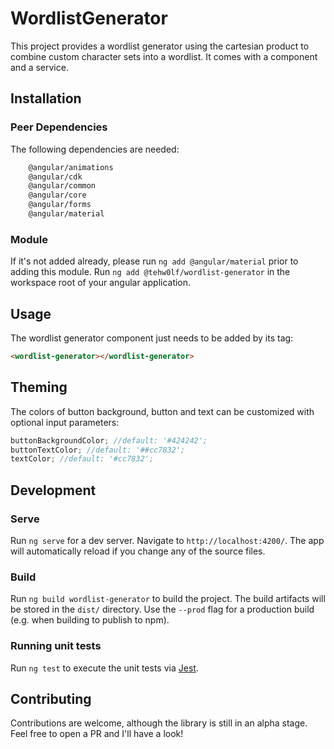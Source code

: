 # WordlistGenerator

This project provides a wordlist generator using the cartesian product to combine custom character sets into a wordlist. It comes with a component and a service.

## Installation

### Peer Dependencies

The following dependencies are needed:

```bash
    @angular/animations
    @angular/cdk
    @angular/common
    @angular/core
    @angular/forms
    @angular/material
```

### Module

If it's not added already, please run `ng add @angular/material` prior to adding this module.
Run `ng add @tehw0lf/wordlist-generator` in the workspace root of your angular application.

## Usage

The wordlist generator component just needs to be added by its tag:

```html
<wordlist-generator></wordlist-generator>
```

## Theming

The colors of button background, button and text can be customized with optional input parameters:

```ts
buttonBackgroundColor; //default: '#424242';
buttonTextColor; //default: '##cc7832';
textColor; //default: '#cc7832';
```

## Development

### Serve

Run `ng serve` for a dev server. Navigate to `http://localhost:4200/`. The app will automatically reload if you change any of the source files.

### Build

Run `ng build wordlist-generator` to build the project. The build artifacts will be stored in the `dist/` directory. Use the `--prod` flag for a production build (e.g. when building to publish to npm).

### Running unit tests

Run `ng test` to execute the unit tests via [Jest](https://jestjs.io).

## Contributing

Contributions are welcome, although the library is still in an alpha stage. Feel free to open a PR and I'll have a look!
